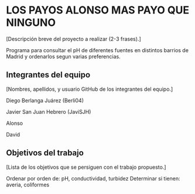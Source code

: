 # LOS PAYOS ALONSO MAS PAYO QUE NINGUNO

[Descripción breve del proyecto a realizar (2-3 frases).]

Programa para consultar el pH de diferentes fuentes en distintos barrios de Madrid y ordenarlos segun varias preferencias.

## Integrantes del equipo

[Nombres, apellidos, y usuario GitHub de los integrantes del equipo.]

Diego Berlanga Juárez (Berli04)

Javier San Juan Hebrero (JaviSJH)

Alonso

David

## Objetivos del trabajo

[Lista de los objetivos que se persiguen con el trabajo propuesto.]

Ordenar por orden de: pH, conductividad, turbidez
Determinar si tienen: averia, coliformes
